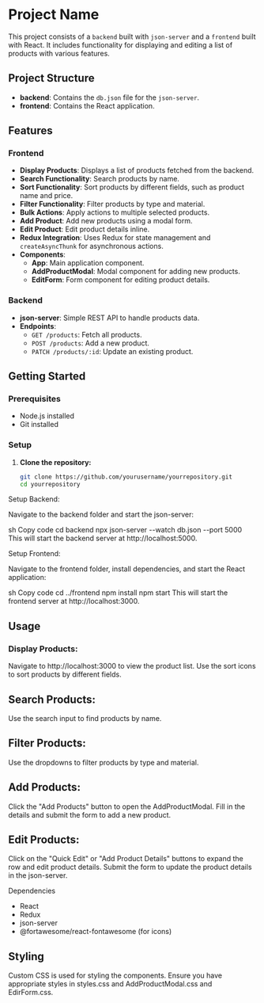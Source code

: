 # Project Name

This project consists of a `backend` built with `json-server` and a `frontend` built with React. It includes functionality for displaying and editing a list of products with various features.

## Project Structure

- **backend**: Contains the `db.json` file for the `json-server`.
- **frontend**: Contains the React application.

## Features

### Frontend

- **Display Products**: Displays a list of products fetched from the backend.
- **Search Functionality**: Search products by name.
- **Sort Functionality**: Sort products by different fields, such as product name and price.
- **Filter Functionality**: Filter products by type and material.
- **Bulk Actions**: Apply actions to multiple selected products.
- **Add Product**: Add new products using a modal form.
- **Edit Product**: Edit product details inline.
- **Redux Integration**: Uses Redux for state management and `createAsyncThunk` for asynchronous actions.
- **Components**:
  - **App**: Main application component.
  - **AddProductModal**: Modal component for adding new products.
  - **EditForm**: Form component for editing product details.

### Backend

- **json-server**: Simple REST API to handle products data.
- **Endpoints**:
  - `GET /products`: Fetch all products.
  - `POST /products`: Add a new product.
  - `PATCH /products/:id`: Update an existing product.


## Getting Started

### Prerequisites

- Node.js installed
- Git installed

### Setup

1. **Clone the repository:**

   ```sh
   git clone https://github.com/yourusername/yourrepository.git
   cd yourrepository

Setup Backend:

Navigate to the backend folder and start the json-server:

sh
Copy code
cd backend
npx json-server --watch db.json --port 5000
This will start the backend server at http://localhost:5000.

Setup Frontend:

Navigate to the frontend folder, install dependencies, and start the React application:

sh
Copy code
cd ../frontend
npm install
npm start
This will start the frontend server at http://localhost:3000.

## Usage
### Display Products:

Navigate to http://localhost:3000 to view the product list.
Use the sort icons to sort products by different fields.
## Search Products:

Use the search input to find products by name.
## Filter Products:

Use the dropdowns to filter products by type and material.
## Add Products:

Click the "Add Products" button to open the AddProductModal.
Fill in the details and submit the form to add a new product.
## Edit Products:

Click on the "Quick Edit" or "Add Product Details" buttons to expand the row and edit product details.
Submit the form to update the product details in the json-server.


Dependencies
- React
- Redux
- json-server
- @fortawesome/react-fontawesome (for icons)
## Styling
Custom CSS is used for styling the components. Ensure you have appropriate styles in styles.css and AddProductModal.css and EdirForm.css.
